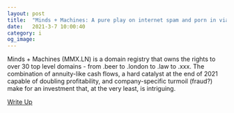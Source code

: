 ```yaml
---
layout: post
title:  "Minds + Machines: A pure play on internet spam and porn in via domains."
date:   2021-3-7 10:00:40
category: i
og_image:
---
```


Minds + Machines (MMX.LN) is a domain registry that owns the rights to over 30 top level domains - from .beer to .london to .law to .xxx. The combination of annuity-like cash flows, a hard catalyst at the end of 2021 capable of doubling profitability, and company-specific turmoil (fraud?) make for an investment that, at the very least, is intriguing.

<a href="https://csahil.github.io/assets/MMX.pdf">Write Up</a>


